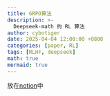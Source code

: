 ```yaml
---
title: GRPO算法
description: >-
  Deepseek-math 的 RL 算法
author: cybotiger
date: 2025-04-04 12:00:00 +0800
categories: [paper, RL]
tags: [RLHF, deepseek]
math: true
mermaid: true
---
```


放在[notion](https://www.notion.so/DeepseekMath-1bc2aa5d88b18089a33df0629db33c15)中
